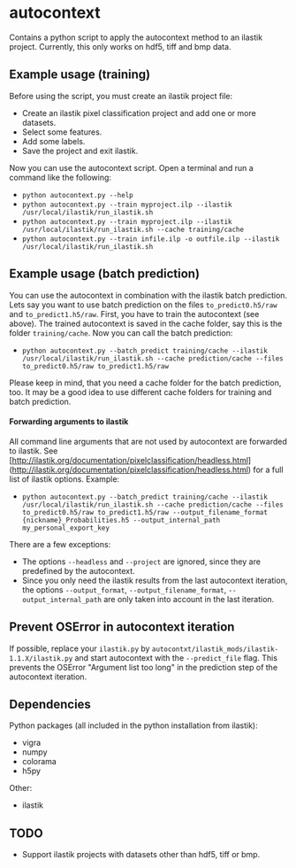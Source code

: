 # autocontext

Contains a python script to apply the autocontext method to an ilastik project. Currently, this only works on hdf5, tiff
and bmp data.


## Example usage (training)

Before using the script, you must create an ilastik project file:

* Create an ilastik pixel classification project and add one or more datasets.
* Select some features.
* Add some labels.
* Save the project and exit ilastik.

Now you can use the autocontext script. Open a terminal and run a command like the following:

* `python autocontext.py --help`
* `python autocontext.py --train myproject.ilp --ilastik /usr/local/ilastik/run_ilastik.sh`
* `python autocontext.py --train myproject.ilp --ilastik /usr/local/ilastik/run_ilastik.sh --cache training/cache`
* `python autocontext.py --train infile.ilp -o outfile.ilp --ilastik /usr/local/ilastik/run_ilastik.sh`


## Example usage (batch prediction)

You can use the autocontext in combination with the ilastik batch prediction. Lets say you want to use batch prediction
on the files `to_predict0.h5/raw` and `to_predict1.h5/raw`. First, you have to train the autocontext (see above). The
trained autocontext is saved in the cache folder, say this is the folder `training/cache`. Now you can call the batch
prediction:

* `python autocontext.py --batch_predict training/cache --ilastik /usr/local/ilastik/run_ilastik.sh --cache prediction/cache --files to_predict0.h5/raw to_predict1.h5/raw`

Please keep in mind, that you need a cache folder for the batch prediction, too. It may be a good idea to use different
cache folders for training and batch prediction.

#### Forwarding arguments to ilastik

All command line arguments that are not used by autocontext are forwarded to ilastik. See
[http://ilastik.org/documentation/pixelclassification/headless.html]
(http://ilastik.org/documentation/pixelclassification/headless.html)
for a full list of ilastik options. Example:

* `python autocontext.py --batch_predict training/cache --ilastik /usr/local/ilastik/run_ilastik.sh --cache prediction/cache --files to_predict0.h5/raw to_predict1.h5/raw --output_filename_format {nickname}_Probabilities.h5 --output_internal_path my_personal_export_key`

There are a few exceptions:

* The options `--headless` and `--project` are ignored, since they are predefined by the autocontext.
* Since you only need the ilastik results from the last autocontext iteration, the options `--output_format`,
  `--output_filename_format`, `--output_internal_path` are only taken into account in the last iteration.

## Prevent OSError in autocontext iteration

If possible, replace your `ilastik.py` by `autocontxt/ilastik_mods/ilastik-1.1.X/ilastik.py` and start autocontext with
the `--predict_file` flag. This prevents the OSError "Argument list too long" in the prediction step of the autocontext
iteration.


## Dependencies

Python packages (all included in the python installation from ilastik):

* vigra
* numpy
* colorama
* h5py

Other:

* ilastik


## TODO

* Support ilastik projects with datasets other than hdf5, tiff or bmp.

